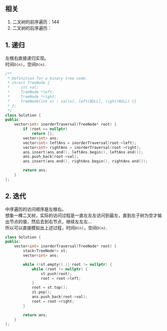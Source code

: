 ## 相关
1. 二叉树的前序遍历：144
2. 二叉树的后序遍历：

## 1. 递归
左根右直接递归实现。  
时间`O(n)`，空间`O(n)`.  
```cpp
/**
 * Definition for a binary tree node.
 * struct TreeNode {
 *     int val;
 *     TreeNode *left;
 *     TreeNode *right;
 *     TreeNode(int x) : val(x), left(NULL), right(NULL) {}
 * };
 */
class Solution {
public:
    vector<int> inorderTraversal(TreeNode* root) {
        if (root == nullptr)
            return {};
        vector<int> ans;
        vector<int> leftAns = inorderTraversal(root->left);
        vector<int> rightAns = inorderTraversal(root->right);
        ans.insert(ans.end(), leftAns.begin(), leftAns.end());
        ans.push_back(root->val);
        ans.insert(ans.end(), rightAns.begin(), rightAns.end());

        return ans;
    }
};
```
  
## 2. 迭代
中序遍历的访问顺序是左根右。  
想象一棵二叉树，实际的访问过程是一直左左左访问到最左，直到左子树为空才输出节点的值，然后去到右节点，继续左左左...  
所以可以直接模拟出上述过程，时间`O(n)`，空间`O(n)`.  
```cpp
class Solution {
public:
    vector<int> inorderTraversal(TreeNode* root) {
        stack<TreeNode*> st;
        vector<int> ans;

        while (!st.empty() || root != nullptr) {
            while (root != nullptr) {
                st.push(root);
                root = root->left;
            }
            root = st.top();
            st.pop();
            ans.push_back(root->val);
            root = root->right;
        }

        return ans;
    }
};
```